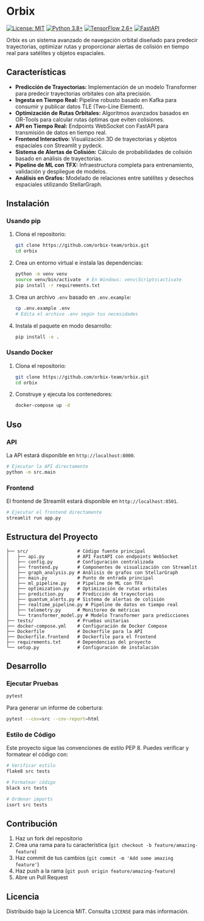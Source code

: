 # Orbix

[![License: MIT](https://img.shields.io/badge/License-MIT-blue.svg)](https://opensource.org/licenses/MIT)
[![Python 3.8+](https://img.shields.io/badge/python-3.8+-blue.svg)](https://www.python.org/downloads/)
[![TensorFlow 2.6+](https://img.shields.io/badge/tensorflow-2.6+-orange.svg)](https://www.tensorflow.org/)
[![FastAPI](https://img.shields.io/badge/FastAPI-0.68.0+-green.svg)](https://fastapi.tiangolo.com/)

Orbix es un sistema avanzado de navegación orbital diseñado para predecir trayectorias, optimizar rutas y proporcionar alertas de colisión en tiempo real para satélites y objetos espaciales.

## Características

- **Predicción de Trayectorias:** Implementación de un modelo Transformer para predecir trayectorias orbitales con alta precisión.
- **Ingesta en Tiempo Real:** Pipeline robusto basado en Kafka para consumir y publicar datos TLE (Two-Line Element).
- **Optimización de Rutas Orbitales:** Algoritmos avanzados basados en OR-Tools para calcular rutas óptimas que eviten colisiones.
- **API en Tiempo Real:** Endpoints WebSocket con FastAPI para transmisión de datos en tiempo real.
- **Frontend Interactivo:** Visualización 3D de trayectorias y objetos espaciales con Streamlit y pydeck.
- **Sistema de Alertas de Colisión:** Cálculo de probabilidades de colisión basado en análisis de trayectorias.
- **Pipeline de ML con TFX:** Infraestructura completa para entrenamiento, validación y despliegue de modelos.
- **Análisis en Grafos:** Modelado de relaciones entre satélites y desechos espaciales utilizando StellarGraph.

## Instalación

### Usando pip

1. Clona el repositorio:

   ```bash
   git clone https://github.com/orbix-team/orbix.git
   cd orbix
   ```

2. Crea un entorno virtual e instala las dependencias:

   ```bash
   python -m venv venv
   source venv/bin/activate  # En Windows: venv\Scripts\activate
   pip install -r requirements.txt
   ```

3. Crea un archivo `.env` basado en `.env.example`:

   ```bash
   cp .env.example .env
   # Edita el archivo .env según tus necesidades
   ```

4. Instala el paquete en modo desarrollo:

   ```bash
   pip install -e .
   ```

### Usando Docker

1. Clona el repositorio:

   ```bash
   git clone https://github.com/orbix-team/orbix.git
   cd orbix
   ```

2. Construye y ejecuta los contenedores:

   ```bash
   docker-compose up -d
   ```

## Uso

### API

La API estará disponible en `http://localhost:8000`.

```bash
# Ejecutar la API directamente
python -m src.main
```

### Frontend

El frontend de Streamlit estará disponible en `http://localhost:8501`.

```bash
# Ejecutar el frontend directamente
streamlit run app.py
```

## Estructura del Proyecto

```
├── src/                  # Código fuente principal
│   ├── api.py            # API FastAPI con endpoints WebSocket
│   ├── config.py         # Configuración centralizada
│   ├── frontend.py       # Componentes de visualización con Streamlit
│   ├── graph_analysis.py # Análisis de grafos con StellarGraph
│   ├── main.py           # Punto de entrada principal
│   ├── ml_pipeline.py    # Pipeline de ML con TFX
│   ├── optimization.py   # Optimización de rutas orbitales
│   ├── prediction.py     # Predicción de trayectorias
│   ├── quantum_alerts.py # Sistema de alertas de colisión
│   ├── realtime_pipeline.py # Pipeline de datos en tiempo real
│   ├── telemetry.py      # Monitoreo de métricas
│   └── transformer_model.py # Modelo Transformer para predicciones
├── tests/                # Pruebas unitarias
├── docker-compose.yml    # Configuración de Docker Compose
├── Dockerfile            # Dockerfile para la API
├── Dockerfile.frontend   # Dockerfile para el frontend
├── requirements.txt      # Dependencias del proyecto
└── setup.py              # Configuración de instalación
```

## Desarrollo

### Ejecutar Pruebas

```bash
pytest
```

Para generar un informe de cobertura:

```bash
pytest --cov=src --cov-report=html
```

### Estilo de Código

Este proyecto sigue las convenciones de estilo PEP 8. Puedes verificar y formatear el código con:

```bash
# Verificar estilo
flake8 src tests

# Formatear código
black src tests

# Ordenar imports
isort src tests
```

## Contribución

1. Haz un fork del repositorio
2. Crea una rama para tu característica (`git checkout -b feature/amazing-feature`)
3. Haz commit de tus cambios (`git commit -m 'Add some amazing feature'`)
4. Haz push a la rama (`git push origin feature/amazing-feature`)
5. Abre un Pull Request

## Licencia

Distribuido bajo la Licencia MIT. Consulta `LICENSE` para más información.